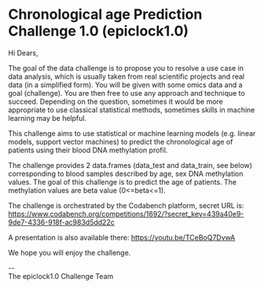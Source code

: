 # Chronological age Prediction Challenge 1.0 (epiclock1.0)

Hi Dears,

The goal of the data challenge is to propose you to resolve a use case in data analysis, which is usually taken from real scientific projects and real data (in a simplified form). You will be given with some omics data and a goal (challenge). You are then free to use any approach and technique to succeed. Depending on the question, sometimes it would be more appropriate to use classical statistical methods, sometimes skills in machine learning may be helpful.

This challenge aims to use statistical or machine learning models (e.g. linear models, support vector machines) to predict the chronological age of patients using their blood DNA methylation profil.

The challenge provides 2 data.frames (data_test and data_train, see below) corresponding to blood samples described by age, sex DNA methylation values. The goal of this challenge is to predict the age of patients. The methylation values are beta value (0<=beta<=1).

The challenge is orchestrated by the Codabench platform, secret URL is: https://www.codabench.org/competitions/1692/?secret_key=439a40e9-9de7-4336-918f-ac983d5dd22c

A presentation is also available there: https://youtu.be/TCeBoQ7DvwA

We hope you will enjoy the challenge.

--<br/>
The epiclock1.0 Challenge Team
